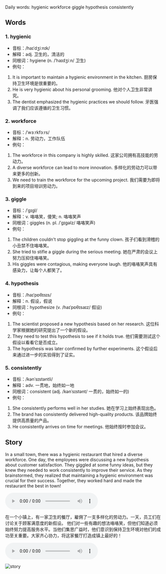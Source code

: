 Daily words: hygienic workforce giggle hypothesis consistently

## Words
### 1. hygienic
- 音标：/haɪˈdʒiːnɪk/ <span style="cursor: pointer;" onclick="document.getElementById('audio-player-1').play()"><i class="fas fa-volume-up"></i></span>
<audio id="audio-player-1" src="https://files.dwong.top/words/hygienic.mp3" style="display:none;"></audio>
- 解释：adj. 卫生的，清洁的
- 同根词：hygiene (n. /ˈhaɪdʒiːn/ 卫生)
- 例句：
1. It is important to maintain a hygienic environment in the kitchen.
厨房保持卫生环境是很重要的。
2. He is very hygienic about his personal grooming.
他对个人卫生非常讲究。
3. The dentist emphasized the hygienic practices we should follow.
牙医强调了我们应该遵循的卫生习惯。

### 2. workforce
- 音标：/ˈwɜːrkfɔːrs/ <span style="cursor: pointer;" onclick="document.getElementById('audio-player-2').play()"><i class="fas fa-volume-up"></i></span>
<audio id="audio-player-2" src="https://files.dwong.top/words/workforce.mp3" style="display:none;"></audio>
- 解释：n. 劳动力，工作队伍
- 例句：
1. The workforce in this company is highly skilled.
这家公司拥有高技能的劳动力。
2. A diverse workforce can lead to more innovation.
多样化的劳动力可以带来更多的创新。
3. We need to train the workforce for the upcoming project.
我们需要为即将到来的项目培训劳动力。

### 3. giggle
- 音标：/ˈɡɪɡl/ <span style="cursor: pointer;" onclick="document.getElementById('audio-player-3').play()"><i class="fas fa-volume-up"></i></span>
<audio id="audio-player-3" src="https://files.dwong.top/words/giggle.mp3" style="display:none;"></audio>
- 解释：v. 咯咯笑，傻笑; n. 咯咯笑声
- 同根词：giggles (n. pl. /ˈɡɪɡəlz/ 咯咯笑声)
- 例句：
1. The children couldn't stop giggling at the funny clown.
孩子们看到滑稽的小丑禁不住咯咯笑。 
2. She tried to stifle a giggle during the serious meeting.
她在严肃的会议上努力压抑住咯咯笑。 
3. His giggles were contagious, making everyone laugh.
他的咯咯笑声具有感染力，让每个人都笑了。

### 4. hypothesis
- 音标：/haɪˈpɒθɪsɪs/ <span style="cursor: pointer;" onclick="document.getElementById('audio-player-4').play()"><i class="fas fa-volume-up"></i></span>
<audio id="audio-player-4" src="https://files.dwong.top/words/hypothesis.mp3" style="display:none;"></audio>
- 解释：n. 假设，假说
- 同根词：hypothesize (v. /haɪˈpɒθɪsaɪz/ 假设)
- 例句：
1. The scientist proposed a new hypothesis based on her research.
这位科学家根据她的研究提出了一个新的假设。
2. They need to test this hypothesis to see if it holds true.
他们需要测试这个假设以看看它是否成立。
3. The hypothesis was later confirmed by further experiments.
这个假设后来通过进一步的实验得到了证实。

### 5. consistently
- 音标：/kənˈsɪstəntli/ <span style="cursor: pointer;" onclick="document.getElementById('audio-player-5').play()"><i class="fas fa-volume-up"></i></span>
<audio id="audio-player-5" src="https://files.dwong.top/words/consistently.mp3" style="display:none;"></audio>
- 解释：adv. 一贯地，始终如一地
- 同根词：consistent (adj. /kənˈsɪstənt/ 一贯的，始终如一的)
- 例句：
1. She consistently performs well in her studies.
她在学习上始终表现出色。
2. The brand has consistently delivered high-quality products.
该品牌始终提供高质量的产品。
3. He consistently arrives on time for meetings.
他始终按时参加会议。

## Story
In a small town, there was a hygienic restaurant that hired a diverse workforce. One day, the employees were discussing a new hypothesis about customer satisfaction. They giggled at some funny ideas, but they knew they needed to work consistently to improve their service. As they brainstormed, they realized that maintaining a hygienic environment was crucial for their success. Together, they worked hard and made the restaurant the best in town!

<audio controls>
  <source src="https://files.dwong.top/story/2024-08-31-english.mp3" type="audio/mpeg">
  你的浏览器不支持音频元素。
</audio>
  

在一个小镇上，有一家卫生的餐厅，雇佣了一支多样化的劳动力。一天，员工们在讨论关于顾客满意度的新假设。 他们对一些有趣的想法咯咯笑，但他们知道必须始终努力提高服务水平。当他们集思广益时，他们意识到保持卫生环境对他们的成功至关重要。大家齐心协力，将这家餐厅打造成镇上最好的！

<audio controls>
  <source src="https://files.dwong.top/story/2024-08-31-chinese.mp3" type="audio/mpeg">
  你的浏览器不支持音频元素。
</audio>
  

![story](https://files.dwong.top/images/2024-08-31.png)

